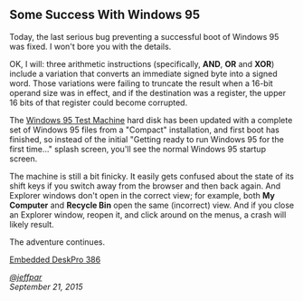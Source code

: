 Some Success With Windows 95
---

Today, the last serious bug preventing a successful boot of Windows 95 was fixed.  I won't bore you with
the details.

OK, I will: three arithmetic instructions (specifically, **AND**, **OR** and **XOR**) include a variation that
converts an immediate signed byte into a signed word.  Those variations were failing to truncate the result when
a 16-bit operand size was in effect, and if the destination was a register, the upper 16 bits of that register
could become corrupted.

The [Windows 95 Test Machine](/devices/pc/machine/compaq/deskpro386/vga/4096kb/) hard disk has been updated
with a complete set of Windows 95 files from a "Compact" installation, and first boot has finished, so instead
of the initial "Getting ready to run Windows 95 for the first time..." splash screen, you'll see the normal
Windows 95 startup screen.

The machine is still a bit finicky.  It easily gets confused about the state of its shift keys if you switch away
from the browser and then back again.  And Explorer windows don't open in the correct view; for example, both
**My Computer** and **Recycle Bin** open the same (incorrect) view.  And if you close an Explorer window, reopen it,
and click around on the menus, a crash will likely result.

The adventure continues.

[Embedded DeskPro 386](/devices/pc/machine/compaq/deskpro386/vga/4096kb/machine.xml "PCjs:deskpro386:::debugger")

*[@jeffpar](http://twitter.com/jeffpar)*  
*September 21, 2015*
